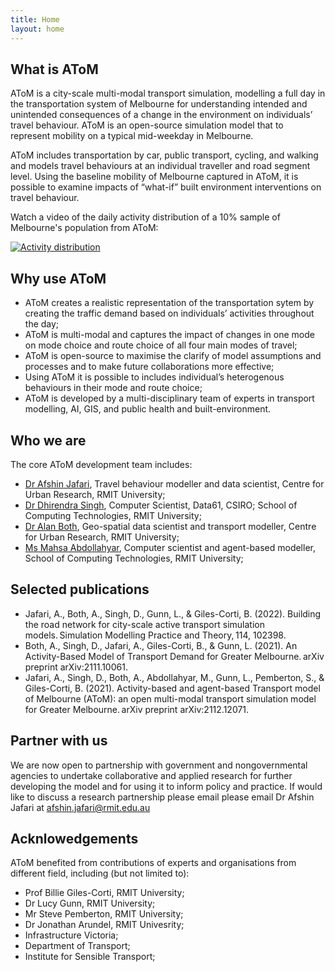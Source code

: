 ```yaml
---
title: Home
layout: home
---
```


## What is AToM​

AToM is a city-scale multi-modal transport simulation, modelling a full day in the transportation system of Melbourne for understanding intended and unintended consequences of a change in the environment on individuals’ travel behaviour.
AToM is an open-source simulation model that to represent mobility on a typical mid-weekday in Melbourne.

AToM includes transportation by car, public transport, cycling, and walking and models travel behaviours at an individual traveller and road segment level. Using the baseline mobility of Melbourne captured in AToM, it is possible to examine impacts of “what-if” built environment interventions on travel behaviour.

Watch a video of the daily activity distribution of a 10% sample of Melbourne's population from AToM:

[![Activity distribution](https://i9.ytimg.com/vi_webp/HoKHLTVHwWE/mqdefault.webp?v=646e03a4&sqp=CMiGuKMG&rs=AOn4CLBM6RfNGgjcF2a_9ya11qIt-66bUw)](https://www.youtube.com/watch?v=HoKHLTVHwWE)


## Why use AToM

- AToM creates a realistic representation of the transportation sytem by creating the traffic demand based on individuals’ activities throughout the day;
- AToM is multi-modal and captures the impact of changes in one mode on mode choice and route choice of all four main modes of travel;
- AToM is open-source to maximise the clarify of model assumptions and processes and to make future collaborations more effective;
- Using AToM it is possible to includes individual’s heterogenous behaviours in their mode and route choice;
- AToM is developed by a multi-disciplinary team of experts in transport modelling, AI, GIS, and public health and built-environment.

## Who we are

The core AToM development team includes:

- [Dr Afshin Jafari](https://www.rmit.edu.au/contact/staff-contacts/academic-staff/j/jafari-dr-afshin), Travel behaviour modeller and data scientist, Centre for Urban Research, RMIT University;
- [Dr Dhirendra Singh](https://people.csiro.au/S/D/dhirendra-singh), Computer Scientist, Data61, CSIRO; School of Computing Technologies, RMIT University;
- [Dr Alan Both](https://cur.org.au/people/dr-alan-both/), Geo-spatial data scientist and transport modeller, Centre for Urban Research, RMIT University;
- [Ms Mahsa Abdollahyar](https://cur.org.au/people/mahsa-abdollahyar/), Computer scientist and agent-based modeller, School of Computing Technologies, RMIT University;

## Selected publications

- Jafari, A., Both, A., Singh, D., Gunn, L., & Giles-Corti, B. (2022). Building the road network for city-scale active transport simulation models. Simulation Modelling Practice and Theory, 114, 102398. 
- Both, A., Singh, D., Jafari, A., Giles-Corti, B., & Gunn, L. (2021). An Activity-Based Model of Transport Demand for Greater Melbourne. arXiv preprint arXiv:2111.10061. 
- Jafari, A., Singh, D., Both, A., Abdollahyar, M., Gunn, L., Pemberton, S., & Giles-Corti, B. (2021). Activity-based and agent-based Transport model of Melbourne (AToM): an open multi-modal transport simulation model for Greater Melbourne. arXiv preprint arXiv:2112.12071. 

## Partner with us​

We are now open to partnership with government and nongovernmental agencies to undertake collaborative and applied research for further developing the model and for using it to inform policy and practice. If would like to discuss a research partnership please email please email Dr Afshin Jafari at afshin.jafari@rmit.edu.au ​

## Acknlowedgements

AToM benefited from contributions of experts and organisations from different field, including (but not limited to):
- Prof Billie  Giles-Corti, RMIT University;
- Dr Lucy Gunn, RMIT University;
- Mr Steve Pemberton, RMIT University;
- Dr Jonathan Arundel, RMIT Univesrity;
- Infrastructure Victoria;
- Department of Transport;
- Institute for Sensible Transport;
